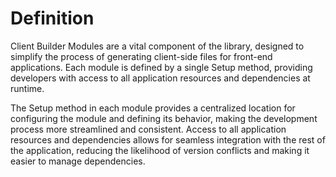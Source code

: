 # Definition

Client Builder Modules are a vital component of the library, designed to simplify the 
process of generating client-side files for front-end applications. Each module is 
defined by a single Setup method, providing developers with access to all application 
resources and dependencies at runtime.

The Setup method in each module provides a centralized location for configuring the module 
and defining its behavior, making the development process more streamlined and consistent. 
Access to all application resources and dependencies allows for seamless integration with 
the rest of the application, reducing the likelihood of version conflicts and making it 
easier to manage dependencies.
